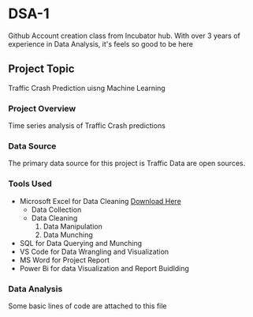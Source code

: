 # DSA-1
Github Account creation class from Incubator hub. With over 3 years of experience in Data Analysis, it's feels so good to be here

## Project Topic
Traffic Crash Prediction uisng Machine Learning 

### Project Overview
Time series analysis of Traffic Crash predictions

### Data Source
The primary data source for this project is Traffic Data are open sources.

### Tools Used
- Microsoft Excel for Data Cleaning [Download Here](https://www.microsoft.com)
    - Data Collection
    - Data Cleaning
      1. Data Manipulation
      2. Data Munching
- SQL for Data Querying and Munching
- VS Code for Data Wrangling and Visualization
- MS Word for Project Report
- Power Bi for data Visualization and Report Buidlding

### Data Analysis
Some basic lines of code are attached to this file
